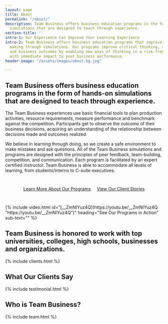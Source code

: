 ```yaml
---
layout: page
title: About
permalink: "/about/"
description: Team Business offers business education programs in the form of hands-on
  simulations that are designed to teach through experience.
section-title: ''
intro-1: Our Experience Can Improve Your Learning Experience
intro-2: Team Business offers business education programs that improve business decision
  making through simulations. Our programs improve critical thinking, collaboration
  and business outcomes by enabling new ways of thinking in a risk-free environment
  with immediate impact to your business performance.
header-image: "/assets/images/about-bg.jpg"

---
```

## Team Business offers business education programs in the form of hands-on simulations that are designed to teach through experience.

The Team Business experiences use basic financial tools to plan production activities, resource requirements, measure performance and benchmark against the competition. Participants get to observe the outcome of their business decisions, acquiring an understanding of the relationship between decisions made and outcomes realized.

We believe in learning through doing, so we create a safe environment to make mistakes and ask questions. All of the Team Business simulations and programs are designed with the principles of peer feedback, team-building, competition, and communication. Each program is facilitated by an expert certified instructor. Team Business is able to accommodate all levels of learning, from students/interns to C-suite executives.

<!-- Buttons -->
<div style="display:flex; justify-content:center; flex-wrap:wrap; margin:2rem 0;">
<a href="/#our-programs" class="btn btn-default" style="margin:10px;">Learn More About Our Programs</a>
<a href="/client-stories/" class="btn btn-default" style="margin:10px;">View Our Client Stories</a>
</div>

<!-- Team Business Programs Video (you can edit the video ID, heading, and sub-text fields below) --> {% include video.html id="[__ZmNIYuz4Q](https://youtu.be/__ZmNIYuz4Q "https://youtu.be/__ZmNIYuz4Q")" heading="See Our Programs in Action" sub-text="" %}

## Team Business is honored to work with top universities, colleges, high schools, businesses and organizations.

<!-- Add, delete, or edit these in 'Clients' -->
{% include clients.html %}

## What Our Clients Say

<!-- Add, delete, or edit these in 'Clients' -->
{% include testimonial.html %}

## Who is Team Business?

<!-- Add, delete, or edit these in 'Team Members' -->
{% include team.html %}